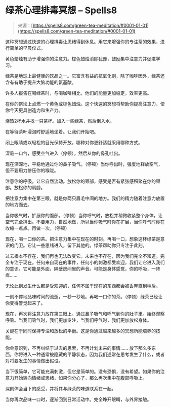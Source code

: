 <!--yml

category: 未分类

date: 2024-06-12 19:58:30

-->

# 绿茶心理排毒冥想 – Spells8

> 来源：[https://spells8.com/green-tea-meditation/#0001-01-01](https://spells8.com/green-tea-meditation/#0001-01-01)

这种冥想通过快速的心理排毒让思绪得到休息。用它来增强你的专注茶的效果，进行简单的早晨仪式。

黄色蜡烛有助于增强你的注意力。棕色蜡烛消除犹豫，鼓励集中注意力并促进学习。

绿茶是地球上最健康的饮品之一。它富含有益的抗氧化剂，除了咖啡因外，绿茶还含有有助于提升大脑功能的氨基酸。

许多人报告在喝绿茶时，与喝咖啡相比，他们的能量更加稳定，效率更高。

在你的祭坛上点燃一个黄色或棕色蜡烛。这个快速的冥想将帮助你提高注意力，使你今天更具创造力和生产力。

烧热2杯水并找一只茶杯。加入一些绿茶，然后倒入水。

在等待茶叶浸泡时舒适地坐着。让我们开始吧。

闭上眼睛或以轻松的目光保持开放，哪种对你更舒适就采用哪种方式。

深吸一口气，感受空气进入（停顿），然后从你的鼻孔吐出。

现在深深地，平稳地通过你的鼻子吸气。（停顿）当你呼出时，强度地释放空气，但不要用力挤压你的喉咙。

注意你的呼吸。让它自然流动。放松你的颈部，感受是否有紧张感积聚在你的颈部。放松你的肩膀。

把注意力集中在第三眼，就是你两只眉毛中间的地方。我们的精力随着注意力放置的地方而去。

当你吸气时，扩展你的腹部。（停顿）当你呼气时，放松并稍微收紧整个身体，让空气完全排出。不要用力，自然地做，所以当你吸气时你在扩展，当你呼气时你在收缩一点点。再做一次。（停顿）

现在，喝一口你的茶。把注意力集中在现在的时刻。再喝一口，想象这杯绿茶是意识的门卫。它让一些思绪进入，留下其他的。绿茶帮助你只专注于此刻。

过去根本不存在，我们再也无法改变它。未来也不存在，因为我们完全不知道。完全专注于现在。任何来自现在的事件，任何小的刺激都受欢迎，我们让它进入我们的意识。它可能是外面，隔壁房间里的声音。可能是身体感觉，你的呼吸，一阵痒……

无论此刻发生什么都是受欢迎的，任何不属于现在的东西都会被丢弃直到稍后。

一刻不停地品味时间的流逝，一秒一秒地。再喝一口你的茶。（停顿）绿茶已经让你变得警觉起来了。

现在，再次将注意力放在第三眼上。通过鼻子吸气和呼气到你的肚子里。始终观察呼吸。当我们吸气时，我们更加专注，当我们呼气时，我们更加放松身体。

关键在于同时保持专注和放松的平衡。这是你通过越来越多的冥想所能培养的技能。

你会意识到，不再纠结于过去的思索，不再计划未来的事情…… 放下那么多东西，你将进入一种通常被隐藏的平静状态，因为我们通常在思考发生了什么，或者对将要发生的事情做出假设。

当下很简单，它可能充满刺激，但它是简单的。没有恐惧，没有希望。如果你的注意力开始转向情绪或思绪，如果你分心了，那么再次集中在腹部呼吸上。

深刻体会当下的感受，并将其与绿茶的味道联系在一起。

当你再次品味一口时，逐渐回到日常活动中。完全睁开眼睛，与外界接触。

